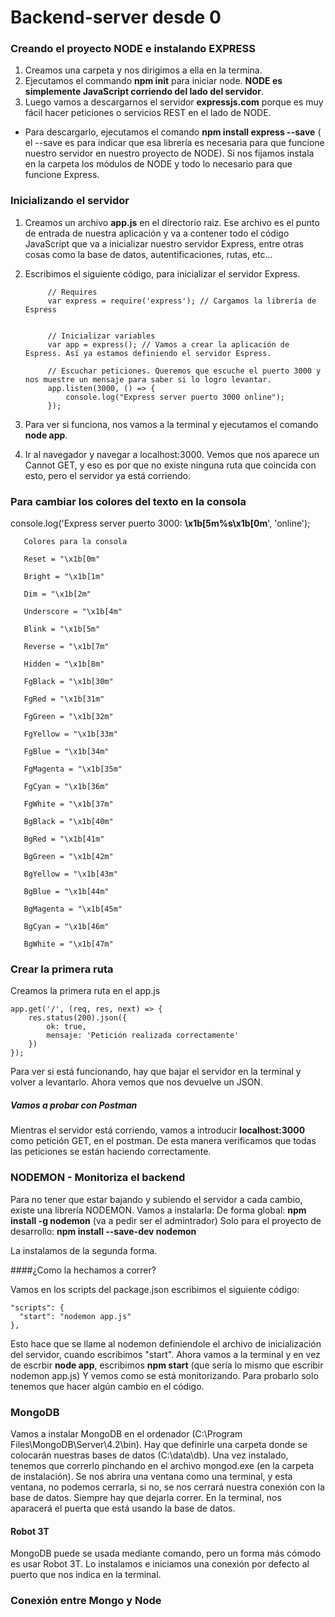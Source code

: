 # Backend-server desde 0

### Creando el proyecto NODE e instalando EXPRESS

1. Creamos una carpeta y nos dirigimos a ella en la termina.
2. Ejecutamos el commando **npm init** para iniciar node. **NODE es simplemente JavaScript corriendo del lado del servidor**.
3. Luego vamos a descargarnos el servidor **expressjs.com** porque es muy fácil hacer peticiones o servicios REST en el lado de NODE.
  * Para descargarlo, ejecutamos el comando **npm install express --save** ( el --save es para indicar que esa librería es necesaria para que funcione nuestro servidor en nuestro proyecto de NODE).
  Si nos fijamos instala en la carpeta los módulos de NODE y todo lo necesario para que funcione Express.
  
### Inicializando el servidor

1. Creamos un archivo **app.js** en el directorio raiz. Ese archivo es el punto de entrada de nuestra aplicación
y va a contener todo el código JavaScript que va a inicializar nuestro servidor Express, entre otras cosas
como la base de datos, autentificaciones, rutas, etc...

2. Escribimos el siguiente código, para inicializar el servidor Express.

            // Requires
            var express = require('express'); // Cargamos la librería de Espress


            // Inicializar variables
            var app = express(); // Vamos a crear la aplicación de Espress. Así ya estamos definiendo el servidor Espress.

            // Escuchar peticiones. Queremos que escuche el puerto 3000 y nos muestre un mensaje para saber si lo logro levantar.
            app.listen(3000, () => {
                console.log("Express server puerto 3000 online");
            });
            
3. Para ver si funciona, nos vamos a la terminal y ejecutamos el comando **node app**.
4. Ir al navegador y navegar a localhost:3000. Vemos que nos aparece un Cannot GET, y eso es por que no existe ninguna ruta que
coincida con esto, pero el servidor ya está corriendo.

### Para cambiar los colores del texto en la consola

console.log('Express server puerto 3000: **\x1b[5m%s\x1b[0m**', 'online');

       Colores para la consola
       
       Reset = "\x1b[0m"

       Bright = "\x1b[1m"

       Dim = "\x1b[2m"

       Underscore = "\x1b[4m"

       Blink = "\x1b[5m"

       Reverse = "\x1b[7m"

       Hidden = "\x1b[8m"

       FgBlack = "\x1b[30m"

       FgRed = "\x1b[31m"

       FgGreen = "\x1b[32m"

       FgYellow = "\x1b[33m"

       FgBlue = "\x1b[34m"

       FgMagenta = "\x1b[35m"

       FgCyan = "\x1b[36m"

       FgWhite = "\x1b[37m"

       BgBlack = "\x1b[40m"

       BgRed = "\x1b[41m"

       BgGreen = "\x1b[42m"

       BgYellow = "\x1b[43m"

       BgBlue = "\x1b[44m"

       BgMagenta = "\x1b[45m"

       BgCyan = "\x1b[46m"

       BgWhite = "\x1b[47m"


### Crear la primera ruta

Creamos la primera ruta en el app.js

    app.get('/', (req, res, next) => {
        res.status(200).json({
            ok: true,
            mensaje: 'Petición realizada correctamente'
        })
    });
    
Para ver si está funcionando, hay que bajar el servidor en la terminal y volver a levantarlo.
Ahora vemos que nos devuelve un JSON.

##### Vamos a probar con Postman
Mientras el servidor está corriendo, vamos a introducir **localhost:3000** como petición GET, en el 
postman. De esta manera verificamos que todas las peticiones se están haciendo correctamente.

### NODEMON - Monitoriza el backend
Para no tener que estar bajando y subiendo el servidor a cada cambio, existe una librería NODEMON.
Vamos a instalarla:
De forma global: **npm install -g nodemon** (va a pedir ser el admintrador)
Solo para el proyecto de desarrollo: **npm install --save-dev nodemon**

La instalamos de la segunda forma.

####¿Como la hechamos a correr?

Vamos en los scripts del package.json escribimos el siguiente código:

    "scripts": {
      "start": "nodemon app.js"
    },
    
Esto hace que se llame al nodemon definiendole el archivo de inicialización del servidor, cuando escribimos "start".
Ahora vamos a la terminal y en vez de escrbir **node app**, escribimos **npm start** (que sería lo mismo que escribir nodemon app.js) 
Y vemos como se está monitorizando. Para probarlo solo tenemos que hacer algún cambio en el código.

### MongoDB

Vamos a instalar MongoDB en el ordenador (C:\Program Files\MongoDB\Server\4.2\bin). Hay que definirle una carpeta donde se colocarán nuestras bases de datos (C:\data\db).
Una vez instalado, tenemos que correrlo pinchando en el archivo mongod.exe (en la carpeta de instalación).
Se nos abrira una ventana como una terminal, y esta ventana, no podemos cerrarla, si no, se nos cerrará nuestra
conexión con la base de datos. Siempre hay que dejarla correr.
En la terminal, nos aparacerá el puerta que está usando la base de datos.

#### Robot 3T
MongoDB puede se usada mediante comando, pero un forma más cómodo es usar Robot 3T.
Lo instalamos e iniciamos una conexión por defecto al puerto que nos indica en la terminal.

### Conexión entre Mongo y Node

